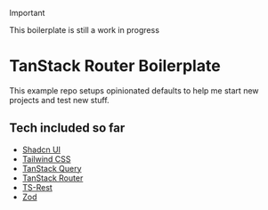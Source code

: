 > [!IMPORTANT]
> This boilerplate is still a work in progress

# TanStack Router Boilerplate

This example repo setups opinionated defaults to help me start new projects and test new stuff.

## Tech included so far

- [Shadcn UI](https://ui.shadcn.com/)
- [Tailwind CSS](https://tailwindcss.com/)
- [TanStack Query](https://tanstack.com/query/latest)
- [TanStack Router](https://tanstack.com/router/latest)
- [TS-Rest](https://ts-rest.com/)
- [Zod](https://zod.dev/)
